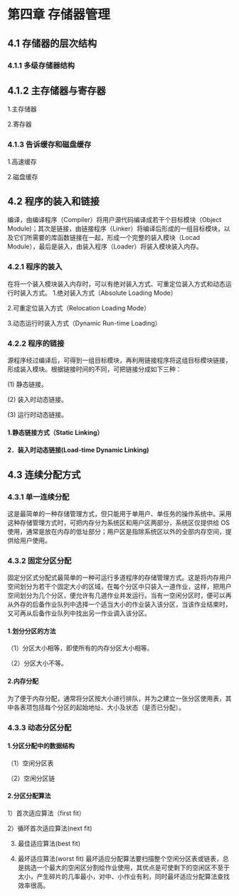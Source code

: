 # 第四章 存储器管理 #
## 4.1 存储器的层次结构 ##

### 4.1.1 多级存储器结构 ###

## 4.1.2 主存储器与寄存器 ##

1.主存储器

2.寄存器

### 4.1.3 告诉缓存和磁盘缓存 ###
1.高速缓存

2.磁盘缓存

## 4.2 程序的装入和链接 ##
编译，由编译程序（Compiler）将用户源代码编译成若干个目标模块（Object Module)；其次是链接，由链接程序（Linker）将编译后形成的一组目标模块，以及它们所需要的库函数链接在一起，形成一个完整的装入模块（Locad Module），最后是装入，由装入程序（Loader）将装入模块装入内存。

### 4.2.1 程序的装入 ###
在将一个装入模块装入内存时，可以有绝对装入方式、可重定位装入方式和动态运行时装入方式。
1.绝对装入方式（Absolute Loading Mode）

2.可重定位装入方式（Relocation Loading Mode）

3.动态运行时装入方式（Dynamic Run-time Loading）

### 4.2.2 程序的链接 ###
源程序经过编译后，可得到一组目标模块，再利用链接程序将这组目标模块链接，形成装入模块。根据链接时间的不同，可把链接分成如下三种：

(1) 静态链接。

(2) 装入时动态链接。

(3) 运行时动态链接。

#### 1.静态链接方式（Static Linking） ####

#### 2．装入时动态链接(Load-time Dynamic Linking) ####


## 4.3 连续分配方式 ##

### 4.3.1 单一连续分配 ###
这是最简单的一种存储管理方式，但只能用于单用户、单任务的操作系统中。采用这种存储管理方式时，可把内存分为系统区和用户区两部分，系统区仅提供给 OS 使用，通常是放在内存的低址部分；用户区是指除系统区以外的全部内存空间，提供给用户使用。

### 4.3.2 固定分区分配 ###
固定分区式分配式最简单的一种可运行多道程序的存储管理方式。这是将内存用户空间划分为若干个固定大小的区域，在每个分区中只装入一道作业，这样，把用户空间划分为几个分区，便允许有几道作业并发运行。当有一空闲分区时，便可以再从外存的后备作业队列中选择一个适当大小的作业装入该分区，当该作业结束时，又可再从后备作业队列中找出另一作业调入该分区。
#### 1.划分分区的方法 ####
（1）分区大小相等，即使所有的内存分区大小相等。

（2）分区大小不等。

#### 2.内存分配 ####
为了便于内存分配，通常将分区按大小进行排队，并为之建立一张分区使用表，其中各表项包括每个分区的起始地址、大小及状态（是否已分配）。

### 4.3.3 动态分区分配 ###

#### 1.分区分配中的数据结构 ####

（1）空闲分区表

（2）空闲分区链

#### 2.分区分配算法 ####
1）首次适应算法（first fit）

2）循环首次适应算法(next fit)

3) 最佳适应算法(best fit)

4) 最坏适应算法(worst fit)
最坏适应分配算法要扫描整个空闲分区表或链表，总是挑选一个最大的空闲区分割给作业使用，其优点是可使剩下的空闲区不至于太小，产生碎片的几率最小，对中、小作业有利，同时最坏适应分配算法查找效率很高。
